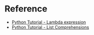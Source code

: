 # Reference
- [Python Tutorial - Lambda expression](https://docs.python.org/3/tutorial/controlflow.html#lambda-expressions)
- [Python Tutorial - List Comprehensions](https://docs.python.org/3/tutorial/datastructures.html#list-comprehensions)

